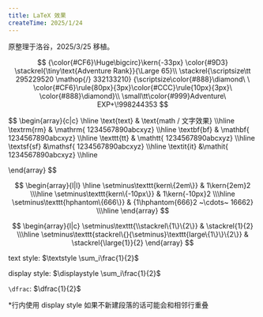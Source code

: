 ```yaml
---
title: LaTeX 效果
createTime: 2025/1/24
---
```


原整理于洛谷，2025/3/25 移植。

$$
{\color{#CF6}\Huge\bigcirc}\kern{-33px}
\color{#9D3}
\stackrel{\tiny\text{Adventure Rank}}{\Large 65}\\
\stackrel{\scriptsize\tt 295229520 \mathop{/} 332133210}
{\scriptsize\color{#888}\diamond\ \ 
\color{#CF6}\rule{80px}{3px}\color{#CCC}\rule{10px}{3px}\ 
\color{#888}\diamond}\\
\small\tt\color{#999}Adventure\ EXP+\!998244353
$$

$$
\begin{array}{c|c}
\hline
\text{text} & \text{math / 文字效果}
\\\hline
\textrm{rm} & \mathrm{
	1234567890abcxyz}
\\\hline
\textbf{bf} & \mathbf{
	1234567890abcxyz}
\\\hline
\texttt{tt} & \mathtt{
	1234567890abcxyz}
\\\hline
\textsf{sf} &\mathsf{
	1234567890abcxyz}
\\\hline
\textit{it} &\mathit{
	1234567890abcxyz}
\\\hline

\end{array}
$$

$$
\begin{array}{l|l}
\hline
\setminus\texttt{kern\{2em\}} & 1\kern{2em}2
\\\hline
\setminus\texttt{kern\{-10px\}} & 1\kern{-10px}2
\\\hline
\setminus\texttt{hphantom\{666\}} & {1\hphantom{666}2 ~\cdots~ 16662}
\\\hline
\end{array}
$$

$$
\begin{array}{l|c}
\setminus\texttt{\\stackrel\{1\}\{2\}} & \stackrel{1}{2}
\\\hline
\setminus\texttt{stackrel\{}{\setminus}\texttt{large\{1\}\}\{2\}} & \stackrel{\large{1}}{2}
\end{array}
$$

text style: $\textstyle \sum_i\frac{1}{2}$

display style: $\displaystyle \sum_i\frac{1}{2}$

`\dfrac`: $\dfrac{1}{2}$

*行内使用 display style 如果不新建段落的话可能会和相邻行重叠
